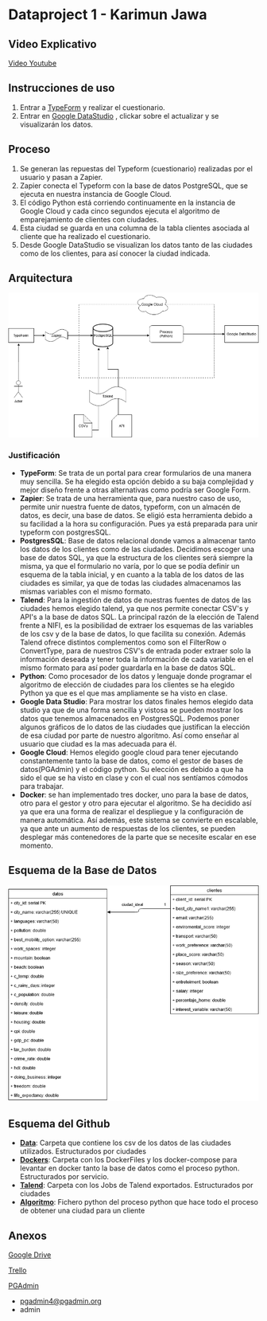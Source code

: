 # Dataproject 1 - Karimun Jawa

## Video Explicativo

[Video Youtube](https://www.youtube.com/watch?v=c4Fv_oO_Vm4)

## Instrucciones de uso

1. Entrar a [TypeForm](https://juanluishg.typeform.com/to/kSAaM7eb) y realizar el cuestionario.
2. Entrar en [Google DataStudio](https://datastudio.google.com/reporting/d382cf32-f13f-4782-8f74-b7816a95beca) , clickar sobre el actualizar y se visualizarán los datos.


## Proceso

1. Se generan las repuestas del Typeform (cuestionario) realizadas por el usuario y pasan a Zapier.
2. Zapier conecta el Typeform con la base de datos PostgreSQL, que se ejecuta en nuestra instancia de Google Cloud.
3. El código Python está corriendo continuamente en la instancia de Google Cloud y cada cinco segundos ejecuta el algoritmo de emparejamiento de clientes con ciudades.
4. Esta ciudad se guarda en una columna de la tabla clientes asociada al cliente que ha realizado el cuestionario.
5. Desde Google DataStudio se visualizan los datos tanto de las ciudades como de los clientes, para así conocer la ciudad indicada.



## Arquitectura

<img src="https://raw.githubusercontent.com/juanluishg/dataproject1/main/Arquitectura.png"/>

### Justificación 

- **TypeForm**: Se trata de un portal para crear formularios de una manera muy sencilla. Se ha elegido esta opción debido a su baja complejidad y mejor diseño frente a otras alternativas como podría ser Google Form.
- **Zapier**: Se trata de una herramienta que, para nuestro caso de uso, permite unir nuestra fuente de datos, typeform, con un almacén de datos, es decir, una base de datos. Se eligió esta herramienta debido a su facilidad a la hora su configuración. Pues ya está preparada para unir typeform con postgresSQL.
- **PostgresSQL**: Base de datos relacional donde vamos a almacenar tanto los datos de los clientes como de las ciudades. Decidimos escoger una base de datos SQL, ya que la estructura de los clientes será siempre la misma, ya que el formulario no varía, por lo que se podía definir un esquema de la tabla inicial, y en cuanto a la tabla de los datos de las ciudades es similar, ya que de todas las ciudades almacenamos las mismas variables con el mismo formato.
- **Talend**: Para la ingestión de datos de nuestras fuentes de datos de las ciudades hemos elegido talend, ya que nos permite conectar CSV's y API's a la base de datos SQL. La principal razón de la elección de Talend frente a NIFI, es la posibilidad de extraer los esquemas de las variables de los csv y de la base de datos, lo que facilita su conexión. Además Talend ofrece distintos complementos como son el FilterRow o ConvertType, para de nuestros CSV's de entrada poder extraer solo la información deseada y tener toda la información de cada variable en el mismo formato para así poder guardarla en la base de datos SQL.
- **Python**: Como procesador de los datos y lenguaje donde programar el algoritmo de elección de ciudades para los clientes se ha elegido Python ya que es el que mas ampliamente se ha visto en clase.
- **Google Data Studio**:  Para mostrar los datos finales hemos elegido data studio ya que de una forma sencilla y vistosa se pueden mostrar los datos que tenemos almacenados en PostgresSQL. Podemos poner algunos gráficos de lo datos de las ciudades que justifican la elección de esa ciudad por parte de nuestro algoritmo. Así como enseñar al usuario que ciudad es la mas adecuada para él.
- **Google Cloud**: Hemos elegido google cloud para tener ejecutando constantemente tanto la base de datos, como el gestor de bases de datos(PGAdmin) y el código python. Su elección es debido a que ha sido el que se ha visto en clase y con el cual nos sentíamos cómodos para trabajar.
- **Docker**: se han implementado tres docker, uno para la base de datos, otro para el gestor y otro para ejecutar el algoritmo. Se ha decidido así ya que era una forma de realizar el despliegue y la configuración de manera automática. Así además, este sistema se convierte en escalable, ya que ante un aumento de respuestas de los clientes, se pueden desplegar más contenedores de la parte que se necesite escalar en ese momento.

## Esquema de la Base de Datos

<img src="https://raw.githubusercontent.com/juanluishg/dataproject1/main/Esquema_Datos.png"/>

## Esquema del Github
- [**Data**](https://github.com/juanluishg/dataproject1/tree/main/Data): Carpeta que contiene los csv de los datos de las ciudades utilizados. Estructurados por ciudades
- [**Dockers**](https://github.com/juanluishg/dataproject1/tree/main/Dockers): Carpeta con los DockerFiles y los docker-compose para levantar en docker tanto la base de datos como el proceso python. Estructurados por servicio.
- [**Talend**](https://github.com/juanluishg/dataproject1/tree/main/Talend): Carpeta con los Jobs de Talend exportados. Estructurados por ciudades
- [**Algoritmo**](https://github.com/juanluishg/dataproject1/blob/main/analisis.py): Fichero python del proceso python que hace todo el proceso de obtener una ciudad para un cliente

## Anexos

[Google Drive](https://drive.google.com/drive/folders/15XZbsJrT2wsCwGE83Unb_iOQQy_V-x1O?usp=sharing)

[Trello](https://trello.com/b/sGpuxclx/dataproject1)

[PGAdmin](http://34.78.89.69:5050)
  - pgadmin4@pgadmin.org
  - admin
